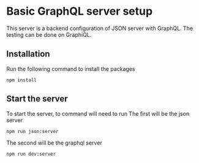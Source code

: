 # Basic GraphQL server setup
This server is a backend configuration of JSON server with GraphQL. The testing can be done on GraphiQL.

## Installation
Run the following command to install the packages
```
npm install 
```

## Start the server
To start the server, to command will need to run 
The first will be the json server 
``` 
npm run json:server
```
The second will be the graphql server
```
npm run dev:server
```
